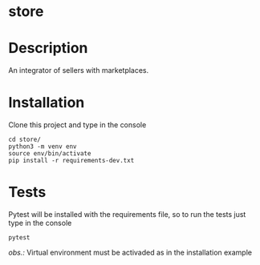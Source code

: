 # store

# Description

An integrator of sellers with marketplaces.

# Installation

Clone this project and type in the console
```console
cd store/
python3 -m venv env
source env/bin/activate
pip install -r requirements-dev.txt
```

# Tests

Pytest will be installed with the requirements file, so to run the tests just type in the console
```console
pytest
```
*obs.:* Virtual environment must be activaded as in the installation example

